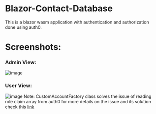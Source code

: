 # Blazor-Contact-Database
This is a blazor wasm application with authentication and authorization done using auth0.
# Screenshots:
### Admin View:
![image](https://github.com/yehiatarek63/Blazor-Contact-Database/assets/94568731/b861b08c-5f6b-4f0d-a625-0849109aa069)
### User View:
![image](https://github.com/yehiatarek63/Blazor-Contact-Database/assets/94568731/4bc6bca3-072a-4bc1-bd85-65b6d041c195)
Note: CustomAccountFactory class solves the issue of reading role claim array from auth0 for more details on the issue and its solution check this <a href="https://auth0.com/blog/role-based-access-control-in-blazor-apps/">link</a>

